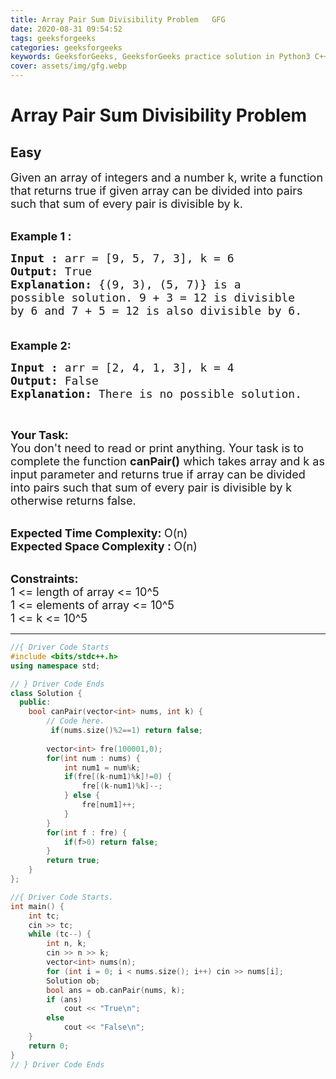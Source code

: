 ```yaml
---
title: Array Pair Sum Divisibility Problem   GFG
date: 2020-08-31 09:54:52
tags: geeksforgeeks
categories: geeksforgeeks
keywords: GeeksforGeeks, GeeksforGeeks practice solution in Python3 C++ Java, Array Pair Sum Divisibility Problem - GFG solution
cover: assets/img/gfg.webp
---
```



# Array Pair Sum Divisibility Problem
## Easy
<div class="problems_problem_content__Xm_eO"><p><span style="font-size:18px">Given an array of integers and a number k, write a function that returns true if given array can be divided into pairs such that sum of every pair is divisible by k.</span><br>
&nbsp;</p>

<p><span style="font-size:18px"><strong>Example 1 :</strong></span></p>

<pre><span style="font-size:18px"><strong>Input : </strong>arr = [9, 5, 7, 3], k = 6
<strong>Output: </strong>True
<strong>Explanation: </strong>{(9, 3), (5, 7)} is a 
possible solution. 9 + 3 = 12 is divisible
by 6 and 7 + 5 = 12 is also divisible by 6.

</span></pre>

<p><span style="font-size:18px"><strong>Example 2:</strong></span></p>

<pre><span style="font-size:18px"><strong>Input : </strong>arr = [2, 4, 1, 3], k = 4
<strong>Output: </strong>False
<strong>Explanation: </strong>There is no possible solution.</span>
</pre>

<p>&nbsp;</p>

<p><span style="font-size:18px"><strong>Your Task:</strong><br>
You don't need to read or print anything. Your task is to complete the function&nbsp;<strong>canPair()</strong>&nbsp;which takes array and k as input parameter and returns true if array can be divided into pairs such that sum of every pair is divisible by k otherwise returns false.</span><br>
&nbsp;</p>

<p><span style="font-size:18px"><strong>Expected Time Complexity:&nbsp;</strong>O(n)<br>
<strong>Expected Space Complexity :&nbsp;</strong>O(n)</span><br>
&nbsp;</p>

<p><span style="font-size:18px"><strong>Constraints:</strong><br>
1 &lt;= length of array &lt;= 10^5<br>
1 &lt;= elements of array &lt;= 10^5<br>
1 &lt;= k &lt;= 10^5</span></p>
</div>

---




```cpp
//{ Driver Code Starts
#include <bits/stdc++.h>
using namespace std;

// } Driver Code Ends
class Solution {
  public:
    bool canPair(vector<int> nums, int k) {
        // Code here.
         if(nums.size()%2==1) return false;
        
        vector<int> fre(100001,0);
        for(int num : nums) {
            int num1 = num%k;
            if(fre[(k-num1)%k]!=0) {
                fre[(k-num1)%k]--;
            } else {
                fre[num1]++;
            }
        }
        for(int f : fre) {
            if(f>0) return false;
        }
        return true;
    }
};

//{ Driver Code Starts.
int main() {
    int tc;
    cin >> tc;
    while (tc--) {
        int n, k;
        cin >> n >> k;
        vector<int> nums(n);
        for (int i = 0; i < nums.size(); i++) cin >> nums[i];
        Solution ob;
        bool ans = ob.canPair(nums, k);
        if (ans)
            cout << "True\n";
        else
            cout << "False\n";
    }
    return 0;
}
// } Driver Code Ends
```
